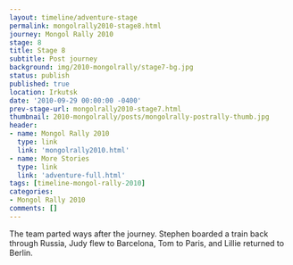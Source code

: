 ```yaml
---
layout: timeline/adventure-stage
permalink: mongolrally2010-stage8.html
journey: Mongol Rally 2010
stage: 8
title: Stage 8
subtitle: Post journey
background: img/2010-mongolrally/stage7-bg.jpg
status: publish
published: true
location: Irkutsk
date: '2010-09-29 00:00:00 -0400'
prev-stage-url: mongolrally2010-stage7.html
thumbnail: 2010-mongolrally/posts/mongolrally-postrally-thumb.jpg
header:
- name: Mongol Rally 2010
  type: link
  link: 'mongolrally2010.html'
- name: More Stories
  type: link
  link: 'adventure-full.html'
tags: [timeline-mongol-rally-2010]
categories:
- Mongol Rally 2010
comments: []
---
```

The team parted ways after the journey. Stephen boarded a train back through Russia, Judy flew to Barcelona, Tom to Paris, and Lillie returned to Berlin.
